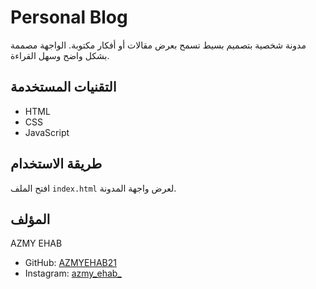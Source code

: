 # Personal Blog

مدونة شخصية بتصميم بسيط تسمح بعرض مقالات أو أفكار مكتوبة. الواجهة مصممة بشكل واضح وسهل القراءة.

## التقنيات المستخدمة

- HTML
- CSS
- JavaScript

## طريقة الاستخدام

افتح الملف `index.html` لعرض واجهة المدونة.

## المؤلف

AZMY EHAB  
- GitHub: [AZMYEHAB21](https://github.com/AZMYEHAB21)  
- Instagram: [azmy_ehab_](https://instagram.com/azmy_ehab_?igshid=MzRlODBiNWFlZA==)
